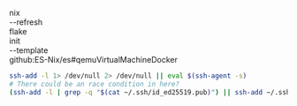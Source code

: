 

nix \
--refresh \
flake \
init \
--template \
github:ES-Nix/es#qemuVirtualMachineDocker



```bash
ssh-add -l 1> /dev/null 2> /dev/null || eval $(ssh-agent -s)
# There could be an race condition in here?
(ssh-add -l | grep -q "$(cat ~/.ssh/id_ed25519.pub)") || ssh-add ~/.ssh/id_ed25519
```

